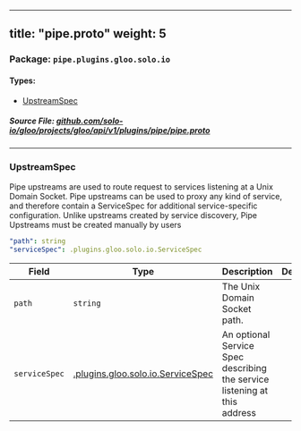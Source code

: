 
---
title: "pipe.proto"
weight: 5
---

<!-- Code generated by solo-kit. DO NOT EDIT. -->


### Package: `pipe.plugins.gloo.solo.io` 
#### Types:


- [UpstreamSpec](#upstreamspec)
  



##### Source File: [github.com/solo-io/gloo/projects/gloo/api/v1/plugins/pipe/pipe.proto](https://github.com/solo-io/gloo/blob/master/projects/gloo/api/v1/plugins/pipe/pipe.proto)





---
### UpstreamSpec

 
Pipe upstreams are used to route request to services listening at a Unix Domain Socket.
Pipe upstreams can be used to proxy any kind of service, and therefore contain a ServiceSpec
for additional service-specific configuration.
Unlike upstreams created by service discovery, Pipe Upstreams must be created manually by users

```yaml
"path": string
"serviceSpec": .plugins.gloo.solo.io.ServiceSpec

```

| Field | Type | Description | Default |
| ----- | ---- | ----------- |----------- | 
| `path` | `string` | The Unix Domain Socket path. |  |
| `serviceSpec` | [.plugins.gloo.solo.io.ServiceSpec](../../service_spec.proto.sk#servicespec) | An optional Service Spec describing the service listening at this address |  |





<!-- Start of HubSpot Embed Code -->
<script type="text/javascript" id="hs-script-loader" async defer src="//js.hs-scripts.com/5130874.js"></script>
<!-- End of HubSpot Embed Code -->

